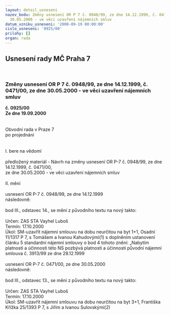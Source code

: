 ```yaml
---
layout: detail_usneseni
nazev_bodu: Změny usnesení OR P 7 č. 0948/99, ze dne 14.12.1999, č. 0471/00, ze dne
  30.05.2000 - ve věci uzavření nájemních smluv
datum_vzniku_usneseni: '2000-09-19 00:00:00'
cislo_usneseni: '0925/00'
prilohy: []
organ: rada
---
```

<div id="ucUsn_pList" class="usn">
	<span><h2>Usnesení rady MČ Praha 7 </h2>
<br></span><div class="standBody">
<span><h3>Změny usnesení OR P 7 č. 0948/99, ze dne 14.12.1999, č. 0471/00, ze dne 30.05.2000 - ve věci uzavření nájemních smluv</h3></span><div class="center">
		<strong>č. 0925/00</strong><br>
	</div>
<div class="center">
		<strong>Ze dne 19.09.2000</strong><br><br>
	</div>     <br>Obvodní rada v Praze 7<br>po projednání<br><br><br>I.	bere na vědomí<br><br> předložený materiál - Návrh na změny usnesení OR P-7 č. 0948/99, ze dne 14.12.1999, č. 0471/00, <br>ze dne 30.05.2000 - ve věci uzavření nájemních smluv<br><br>II.	mění <br><br>usnesení OR P-7 č. 0948/99, ze dne 14.12.1999<br>následovně:<br><br>bod III., odstavec 14., se mění z původního textu na nový takto:<br><br> Určen:	     	ZAS STA Vayhel Luboš<br>Termín: 17.10.2000<br>Úkol:	SM-uzavřít nájemní smlouvu na dobu neurčitou na byt 1+1, Osadní 11/1317 P 7, s Tomášem a Ivanou Kahudovými(1) s doplněním ustanovení článku 5 standardní nájemní smlouvy o bod 4 tohoto znění: „Nabytím platnosti a účinnosti této NS pozbývá platnosti a účinnosti původní nájemní smlouva č. 3913/99 ze dne 28.12.1999   <br> <br>usnesení OR P-7 č. 0471/00, ze dne 30.05.2000<br>následovně:<br><br>bod III., odstavec 13., se mění z původního textu na nový takto:<br><br> Určen:	     	ZAS STA Vayhel Luboš<br>Termín: 17.10.2000<br>Úkol:	SM-uzavřít nájemní smlouvu na dobu neurčitou na byt 3+1, Františka Křížka 25/1393 P 7, s Jiřím a Ivanou Sulovskými(2)<br>  </div>
</div>